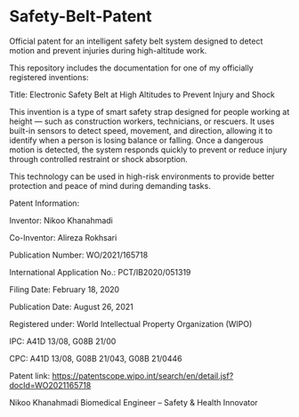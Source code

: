 # Safety-Belt-Patent
Official patent for an intelligent safety belt system designed to detect motion and prevent injuries during high-altitude work.

This repository includes the documentation for one of my officially registered inventions:

Title: Electronic Safety Belt at High Altitudes to Prevent Injury and Shock

This invention is a type of smart safety strap designed for people working at height — such as construction workers, technicians, or rescuers. It uses built-in sensors to detect speed, movement, and direction, allowing it to identify when a person is losing balance or falling. Once a dangerous motion is detected, the system responds quickly to prevent or reduce injury through controlled restraint or shock absorption.

This technology can be used in high-risk environments to provide better protection and peace of mind during demanding tasks.

Patent Information:

Inventor: Nikoo Khanahmadi

Co-Inventor: Alireza Rokhsari

Publication Number: WO/2021/165718

International Application No.: PCT/IB2020/051319

Filing Date: February 18, 2020

Publication Date: August 26, 2021

Registered under: World Intellectual Property Organization (WIPO)

IPC: A41D 13/08, G08B 21/00

CPC: A41D 13/08, G08B 21/043, G08B 21/0446

Patent link:
https://patentscope.wipo.int/search/en/detail.jsf?docId=WO2021165718


Nikoo Khanahmadi
Biomedical Engineer – Safety & Health Innovator


